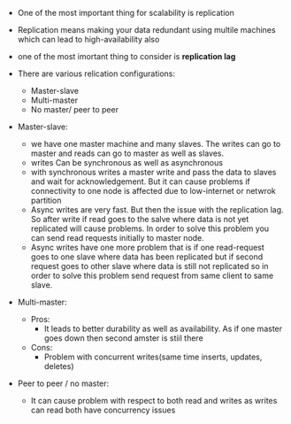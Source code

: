 - One of the most important thing for scalability is replication
- Replication means making your data redundant using multile machines which can lead to high-availability also
- one of the most imortant thing to consider is **replication lag**

- There are various relication configurations:
  - Master-slave
  - Multi-master
  - No master/ peer to peer
  
- Master-slave: 
  - we have one master machine and many slaves. The writes can go to master and reads can go to master as well as slaves.
  - writes Can be synchronous as well as asynchronous
  - with synchronous writes a master write and pass the data to slaves and wait for acknowledgement. But it can cause problems if connectivity to one node is affected due to low-internet or netwrok partition
  - Async writes are very fast. But then the issue with the replication lag. So after write if read goes to the salve where data is not yet replicated will cause problems. In order to solve this problem you can send read requests initially to master node.
  - Async writes have one more problem that is if one read-request goes to one slave where data has been replicated but if second request goes to other slave where data is still not replicated so in order to solve this problem send request from same client to same slave.
  
- Multi-master:
  - Pros:
    - It leads to better durability as well as availability. As if one master goes down then second amster is stiil there
  - Cons:
    - Problem with concurrent writes(same time inserts, updates, deletes)
    
- Peer to peer / no master:
  - It can cause problem with respect to both read and writes as writes can read both have concurrency issues
  
